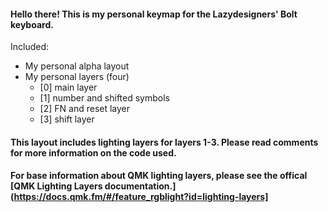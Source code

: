 #### Hello there! This is my personal keymap for the Lazydesigners' Bolt keyboard. 

Included:
  * My personal alpha layout
  * My personal layers (four)
    * [0] main layer
    * [1] number and shifted symbols
    * [2] FN and reset layer
    * [3] shift layer

#### This layout includes lighting layers for layers 1-3. Please read comments for more information on the code used. 

#### For base information about QMK lighting layers, please see the offical [QMK Lighting Layers documentation.](https://docs.qmk.fm/#/feature_rgblight?id=lighting-layers]
